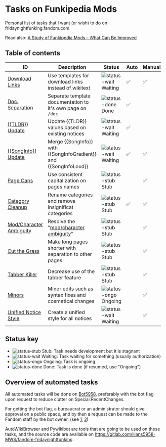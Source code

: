 # Tasks on Funkipedia Mods

Personal list of tasks that I want (or wish) to do on fridaynightfunking.fandom.com.

Read also: [A Study of Funkipedia Mods – What Can Be Improved](https://gist.github.com/Hans5958/9aee0e5ae53128f3ffb47ed03e87e9a8)

## Table of contents

| ID                                                        | Description                                                       | Status                 | Auto               | Manual             |
| --------------------------------------------------------- | ----------------------------------------------------------------- | ---------------------- | ------------------ | ------------------ |
| [Download Links](01-download-links/README.md)             | Use templates for download links instead of wikitext              | ![status-wait] Waiting | :white_check_mark: | :white_check_mark: |
| [Doc. Separation](02-doc-separation/README.md)            | Separate template documentation to it's own page on `/doc`        | ![status-done] Done    | :white_check_mark: |                    |
| [{{TLDR}} Update](03-tldr-update/README.md)               | Update {{TLDR}} values based on existing notices                  | ![status-wait] Waiting | :white_check_mark: |                    |
| [{{SongInfo}} Update](04-songinfo-update/README.md)       | Merge {{SongInfo}} with {{SongInfoGradient}} and {{SongInfoLoud}} | ![status-wait] Waiting | :white_check_mark: | :white_check_mark: |
| [Page Caps](05-page-caps/README.md)                       | Use consistent capitalization on pages names                      | ![status-stub] Stub    |                    | :white_check_mark: |
| [Category Cleanup](06-category-cleanup/README.md)         | Rename categories and remove insignificat categories              | ![status-stub] Stub    | :white_check_mark: | :white_check_mark: |
| [Mod/Character Ambiguity](07-mc-ambiguity/README.md)      | Resolve the "[mod/character ambiguity](link-mc-ambiguity)"        | ![status-stub] Stub    |                    | :white_check_mark: |
| [Cut the Grass](08-cut-the-grass/README.md)               | Make long pages shorter with separation to other pages            | ![status-stub] Stub    |                    | :white_check_mark: |
| [Tabber Killer](09-tabber-killer/README.md)               | Decrease use of the tabber feature                                | ![status-stub] Stub    |                    | :white_check_mark: |
| [Minors](10-minors/README.md)                             | Minor edits such as syntax fixes and cosmetical changes           | ![status-ongo] Ongoing |                    | :white_check_mark: |
| [Unified Notice Style](11-unified-notice-style/README.md) | Create a unified style for all notices                            | ![status-wait] Waiting |                    | :white_check_mark: |

## Status key

- ![status-stub] Stub: Task needs development but it is stagnant
- ![status-wait] Waiting: Task waiting for something (usually authorization)
- ![status-ongo] Ongoing: Task is ongoing
- ![status-done] Done: Task is done (if resumed, use "Ongoing")

## Overview of automated tasks

All automated tasks will be done on [Bot5958](https://fridaynightfunking.com/wiki/User:Bot5958), preferably with the bot flag upon request to reduce clutter on Special:RecentChanges.

For getting the bot flag, a bureaucrat or an administrator should give approval on a public space, and by then a request can be made to the Fandom staff by the bot owner. (see [1](https://community.fandom.com/wiki/Help:Bots#How_can_I_flag_an_account_as_a_bot?), [2](https://support.fandom.com/hc/en-us/articles/360035984513-I-want-to-flag-an-account-as-a-bot))

AutoWikiBrowser and Pywikibot are tools that are going to be used on these tasks, and the source code are available on https://gitlab.com/Hans5958-MWS/fandom-fridaynightfunking.


[link-mc-ambiguity]: https://gist.github.com/Hans5958/9aee0e5ae53128f3ffb47ed03e87e9a8#the-modcharacter-ambiguity
<!-- status start -->
[status-done]: https://upload.wikimedia.org/wikipedia/commons/thumb/4/41/Symbol_confirmed.svg/16px-Symbol_confirmed.svg.png
[status-wait]: https://upload.wikimedia.org/wikipedia/commons/thumb/5/54/Symbol_wait.svg/16px-Symbol_wait.svg.png
[status-stub]: https://upload.wikimedia.org/wikipedia/commons/thumb/f/f5/Symbol_stub_class.svg/16px-Symbol_stub_class.svg.png
[status-ongo]: https://upload.wikimedia.org/wikipedia/commons/thumb/9/94/Symbol_support_vote.svg/16px-Symbol_support_vote.svg.png
<!-- status end -->
